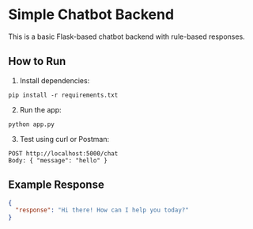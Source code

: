 # Simple Chatbot Backend

This is a basic Flask-based chatbot backend with rule-based responses.

## How to Run

1. Install dependencies:
```
pip install -r requirements.txt
```

2. Run the app:
```
python app.py
```

3. Test using curl or Postman:
```
POST http://localhost:5000/chat
Body: { "message": "hello" }
```

## Example Response
```json
{
  "response": "Hi there! How can I help you today?"
}
```
